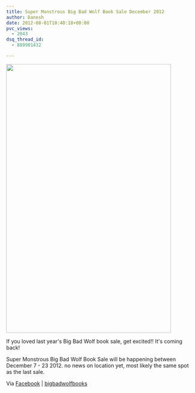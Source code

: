 ```yaml
---
title: Super Monstrous Big Bad Wolf Book Sale December 2012
author: Danesh
date: 2012-08-01T10:40:18+00:00
pvc_views:
  - 2043
dsq_thread_id:
  - 889901432

---
```

<a href="/posts/super-monstrous-big-bad-wolf-book-sale-december-2012/smbbws/" rel="attachment wp-att-2984"><img loading="lazy" class="alignnone size-full wp-image-2984" title="smbbws" src="/wp-content/uploads/2012/08/smbbws.jpg" alt="" width="440" height="720" /></a>

If you loved last year's Big Bad Wolf book sale, get excited!! It's coming back!

Super Monstrous Big Bad Wolf Book Sale will be happening between December 7 - 23 2012. no news on location yet, most likely the same spot as the last sale.

Via [Facebook][1] | [bigbadwolfbooks][2]

 [1]: https://www.facebook.com/bbwbooks
 [2]: http://www.bigbadwolfbooks.com/